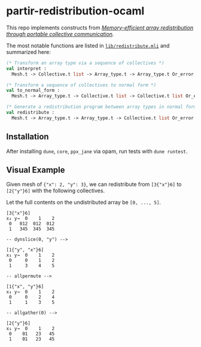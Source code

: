 # partir-redistribution-ocaml

This repo implements constructs from *[Memory-efficient array
redistribution through portable collective
communication](https://arxiv.org/abs/2112.01075).*

The most notable functions are listed in
[`lib/redistribute.mli`](lib/redistribute.mli) and summarized here:

```ocaml
(* Transform an array type via a sequence of collectives *)
val interpret :
  Mesh.t -> Collective.t list -> Array_type.t -> Array_type.t Or_error.t

(* Transform a sequence of collectives to normal form *)
val to_normal_form :
  Mesh.t -> Array_type.t -> Collective.t list -> Collective.t list Or_error.t

(* Generate a redistribution program between array types in normal form *)
val redistribute :
  Mesh.t -> Array_type.t -> Array_type.t -> Collective.t list Or_error.t
```

## Installation

After installing `dune`, `core`, `ppx_jane` via opam, run tests with `dune runtest`.

## Visual Example
Given mesh of `{"x": 2, "y": 3}`, we can redistribute from `[3{"x"}6]` to
`[2{"y"}6]` with the following collectives.

Let the full contents on the undistributed array be `[0, ..., 5]`.

```
[3{"x"}6]
x↓ y→  0    1    2
 0   012  012  012
 1   345  345  345

-- dynslice(0, "y") -->

[1{"y", "x"}6]
x↓ y→  0    1    2
 0     0    1    2
 1     3    4    5

-- allpermute -->

[1{"x", "y"}6]
x↓ y→  0    1    2
 0     0    2    4
 1     1    3    5

-- allgather(0) -->

[2{"y"}6]
x↓ y→  0    1    2
 0    01   23   45
 1    01   23   45
```
